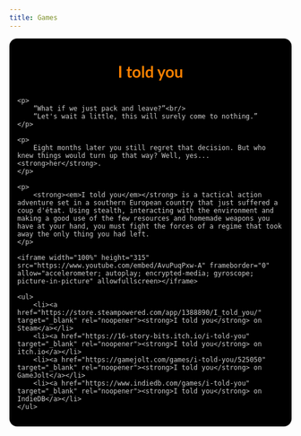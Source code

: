 ```yaml
---
title: Games
---
```


<link rel="stylesheet" href="https://fonts.googleapis.com/css?family=Roboto%20Mono%3A400%2C400italic%2C700%2C700italic" type="text/css"/>

<style type="text/css">
    #i_told_you {
        background: url('assets/games/i_told_you_background.png') center center repeat-y;
        background-color: #000;
        color: #ccc;
        font-family:'Roboto Mono', Lato, LatoExtended, sans-serif;
        padding: 1em;
        border-radius: 1em;
    }

    #i_told_you h2 {
        color: #ff8000;
        font-size: 2em;
        text-align: center;
        margin: 1em 0;
    }

    #i_told_you a {
        color: #fff;
    }
</style>

<div id="i_told_you">
    <h2>I told you</h2>

    <p>
        “What if we just pack and leave?”<br/>
        “Let's wait a little, this will surely come to nothing.”
    </p>

    <p>
        Eight months later you still regret that decision. But who knew things would turn up that way? Well, yes... <strong>her</strong>.
    </p>

    <p>
        <strong><em>I told you</em></strong> is a tactical action adventure set in a southern European country that just suffered a coup d'état. Using stealth, interacting with the environment and making a good use of the few resources and homemade weapons you have at your hand, you must fight the forces of a regime that took away the only thing you had left.
    </p>

    <iframe width="100%" height="315" src="https://www.youtube.com/embed/AvuPuqPxw-A" frameborder="0" allow="accelerometer; autoplay; encrypted-media; gyroscope; picture-in-picture" allowfullscreen></iframe>

    <ul>
        <li><a href="https://store.steampowered.com/app/1388890/I_told_you/" target="_blank" rel="noopener"><strong>I told you</strong> on Steam</a></li>
        <li><a href="https://16-story-bits.itch.io/i-told-you" target="_blank" rel="noopener"><strong>I told you</strong> on itch.io</a></li>
        <li><a href="https://gamejolt.com/games/i-told-you/525050" target="_blank" rel="noopener"><strong>I told you</strong> on GameJolt</a></li>
        <li><a href="https://www.indiedb.com/games/i-told-you" target="_blank" rel="noopener"><strong>I told you</strong> on IndieDB</a></li>
    </ul>
</div>